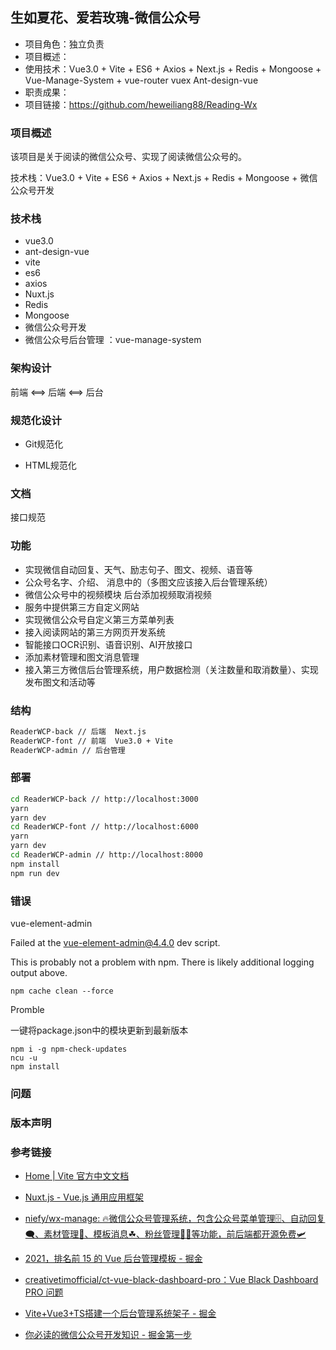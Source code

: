 ## 生如夏花、爱若玫瑰-微信公众号

- 项目角色：独立负责
- 项目概述：
- 使用技术：Vue3.0 + Vite + ES6 + Axios + Next.js + Redis + Mongoose +  Vue-Manage-System + vue-router vuex Ant-design-vue
- 职责成果： 
- 项目链接：https://github.com/heweiliang88/Reading-Wx

### 项目概述

该项目是关于阅读的微信公众号、实现了阅读微信公众号的。

技术栈：Vue3.0 + Vite + ES6 + Axios + Next.js + Redis + Mongoose + 微信公众号开发

### 技术栈

- vue3.0 
- ant-design-vue
- vite 
- es6
- axios 
- Nuxt.js 
- Redis 
- Mongoose
- 微信公众号开发
- 微信公众号后台管理 ：vue-manage-system

### 架构设计

前端 <==> 后端 <==> 后台

### 规范化设计

- Git规范化

- HTML规范化

### 文档

接口规范

### 功能

- 实现微信自动回复、天气、励志句子、图文、视频、语音等
- 公众号名字、介绍、 消息中的（多图文应该接入后台管理系统）
- 微信公众号中的视频模块  后台添加视频取消视频 
- 服务中提供第三方自定义网站
- 实现微信公众号自定义第三方菜单列表
- 接入阅读网站的第三方网页开发系统
- 智能接口OCR识别、语音识别、AI开放接口
- 添加素材管理和图文消息管理
- 接入第三方微信后台管理系统，用户数据检测（关注数量和取消数量）、实现发布图文和活动等

### 结构

```bash
ReaderWCP-back // 后端  Next.js 
ReaderWCP-font // 前端  Vue3.0 + Vite 	
ReaderWCP-admin // 后台管理
```

### 部署

```bash
cd ReaderWCP-back // http://localhost:3000
yarn
yarn dev 
cd ReaderWCP-font // http://localhost:6000
yarn 
yarn dev
cd ReaderWCP-admin // http://localhost:8000
npm install
npm run dev
```

### 错误

vue-element-admin 

Failed at the vue-element-admin@4.4.0 dev script.

This is probably not a problem with npm. There is likely additional logging output above.

```
npm cache clean --force
```

Promble

一键将package.json中的模块更新到最新版本

```
npm i -g npm-check-updates
ncu -u
npm install
```

### 问题



### 版本声明



### 参考链接

- [Home | Vite 官方中文文档](https://cn.vitejs.dev/)
- [Nuxt.js - Vue.js 通用应用框架](https://zh.nuxtjs.org/)

- [niefy/wx-manage: 🔥微信公众号管理系统，包含公众号菜单管理🗄、自动回复🗨、素材管理📂、模板消息☘、粉丝管理🤹‍♂️等功能，前后端都开源免费🛩](https://github.com/niefy/wx-manage)
- [2021，排名前 15 的 Vue 后台管理模板 - 掘金](https://juejin.cn/post/6955995004074459173)
- [creativetimofficial/ct-vue-black-dashboard-pro：Vue Black Dashboard PRO 问题](https://github.com/creativetimofficial/ct-vue-black-dashboard-pro)
- [Vite+Vue3+TS搭建一个后台管理系统架子 - 掘金](https://juejin.cn/post/6972371296713703460)
- [你必读的微信公众号开发知识 - 掘金](https://juejin.cn/post/6888202847549128711)[第一步](https://docs.nestjs.cn/8/firststeps)

